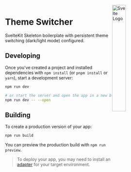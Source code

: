 <img alt="Svelte Logo" align="right" src="https://res.cloudinary.com/willkre/image/upload/v1661893360/svelte-tailwind-icon.png" width="30%" />

# Theme Switcher

SvelteKit Skeleton boilerplate with persistent theme switching (dark/light mode) configured.

## Developing

Once you've created a project and installed dependencies with `npm install` (or `pnpm install` or `yarn`), start a development server:

```bash
npm run dev

# or start the server and open the app in a new browser tab
npm run dev -- --open
```

## Building

To create a production version of your app:

```bash
npm run build
```

You can preview the production build with `npm run preview`.

> To deploy your app, you may need to install an [adapter](https://kit.svelte.dev/docs/adapters) for your target environment.
